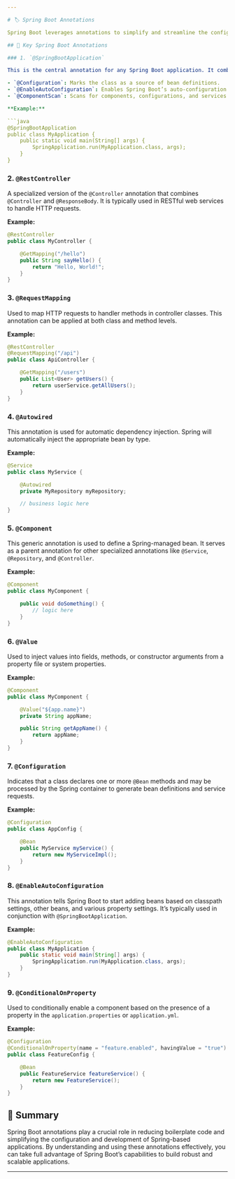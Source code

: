 ```yaml
---

# 🏷️ Spring Boot Annotations

Spring Boot leverages annotations to simplify and streamline the configuration and setup of Spring applications. These annotations allow developers to define beans, handle dependency injection, configure components, and much more with minimal boilerplate code.

## 📌 Key Spring Boot Annotations

### 1. `@SpringBootApplication`

This is the central annotation for any Spring Boot application. It combines three commonly used annotations:

- `@Configuration`: Marks the class as a source of bean definitions.
- `@EnableAutoConfiguration`: Enables Spring Boot’s auto-configuration mechanism.
- `@ComponentScan`: Scans for components, configurations, and services in the specified package.

**Example:**

```java
@SpringBootApplication
public class MyApplication {
    public static void main(String[] args) {
        SpringApplication.run(MyApplication.class, args);
    }
}
```

### 2. `@RestController`

A specialized version of the `@Controller` annotation that combines `@Controller` and `@ResponseBody`. It is typically used in RESTful web services to handle HTTP requests.

**Example:**

```java
@RestController
public class MyController {

    @GetMapping("/hello")
    public String sayHello() {
        return "Hello, World!";
    }
}
```

### 3. `@RequestMapping`

Used to map HTTP requests to handler methods in controller classes. This annotation can be applied at both class and method levels.

**Example:**

```java
@RestController
@RequestMapping("/api")
public class ApiController {

    @GetMapping("/users")
    public List<User> getUsers() {
        return userService.getAllUsers();
    }
}
```

### 4. `@Autowired`

This annotation is used for automatic dependency injection. Spring will automatically inject the appropriate bean by type.

**Example:**

```java
@Service
public class MyService {

    @Autowired
    private MyRepository myRepository;

    // business logic here
}
```

### 5. `@Component`

This generic annotation is used to define a Spring-managed bean. It serves as a parent annotation for other specialized annotations like `@Service`, `@Repository`, and `@Controller`.

**Example:**

```java
@Component
public class MyComponent {

    public void doSomething() {
        // logic here
    }
}
```

### 6. `@Value`

Used to inject values into fields, methods, or constructor arguments from a property file or system properties.

**Example:**

```java
@Component
public class MyComponent {

    @Value("${app.name}")
    private String appName;

    public String getAppName() {
        return appName;
    }
}
```

### 7. `@Configuration`

Indicates that a class declares one or more `@Bean` methods and may be processed by the Spring container to generate bean definitions and service requests.

**Example:**

```java
@Configuration
public class AppConfig {

    @Bean
    public MyService myService() {
        return new MyServiceImpl();
    }
}
```

### 8. `@EnableAutoConfiguration`

This annotation tells Spring Boot to start adding beans based on classpath settings, other beans, and various property settings. It’s typically used in conjunction with `@SpringBootApplication`.

**Example:**

```java
@EnableAutoConfiguration
public class MyApplication {
    public static void main(String[] args) {
        SpringApplication.run(MyApplication.class, args);
    }
}
```

### 9. `@ConditionalOnProperty`

Used to conditionally enable a component based on the presence of a property in the `application.properties` or `application.yml`.

**Example:**

```java
@Configuration
@ConditionalOnProperty(name = "feature.enabled", havingValue = "true")
public class FeatureConfig {

    @Bean
    public FeatureService featureService() {
        return new FeatureService();
    }
}
```

## 📜 Summary

Spring Boot annotations play a crucial role in reducing boilerplate code and simplifying the configuration and development of Spring-based applications. By understanding and using these annotations effectively, you can take full advantage of Spring Boot’s capabilities to build robust and scalable applications.

---
```

